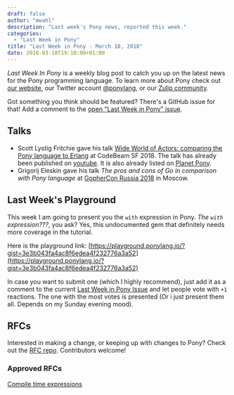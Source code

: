 ```yaml
---
draft: false
author: "mwahl"
description: "Last week's Pony news, reported this week."
categories:
  - "Last Week in Pony"
title: "Last Week in Pony - March 18, 2018"
date: 2018-03-18T19:10:00+01:00
---
```

_Last Week In Pony_ is a weekly blog post to catch you up on the latest news for the Pony programming language. To learn more about Pony check out [our website](https://ponylang.io), our Twitter account [@ponylang](https://twitter.com/ponylang), or our [Zulip community](https://ponylang.zulipchat.com).

Got something you think should be featured? There's a GitHub issue for that! Add a comment to the [open "Last Week in Pony" issue](https://github.com/ponylang/ponylang.github.io/issues?q=is%3Aissue+is%3Aopen+label%3Alast-week-in-pony).
<!-- more -->

## Talks

* Scott Lystig Fritchie gave his talk [Wide World of Actors: comparing the Pony language to Erlang](https://codesync.global/speaker/scott-lystig-fritchie56/) at CodeBeam SF 2018. The talk has already been published on [youtube](https://youtu.be/uv-3ptTD8hg). It is also already listed on [Planet Pony](https://ponylang.io/community/planet-pony).
* Grigorij Eleskin gave his talk *The pros and cons of Go in comparison with Pony language* at [GopherCon Russia 2018](https://www.gophercon-russia.ru/en) in Moscow.

## Last Week's Playground

This week I am going to present you the `with` expression in Pony. *The `with` expression???*, you ask?
Yes, this undocumented gem that definitely needs more coverage in the tutorial.

Here is the playground link: [https://playground.ponylang.io/?gist=3e3b043fa4ac8f6edea4f232776a3a52](https://playground.ponylang.io/?gist=3e3b043fa4ac8f6edea4f232776a3a52)

In case you want to submit one (which I highly recommend), just add it as a comment to the current [Last Week in Pony Issue](https://github.com/ponylang/ponylang.github.io/issues?q=is%3Aissue+is%3Aopen+label%3Alast-week-in-pony) and let people vote with `+1` reactions. The one with the most votes is presented (Or i just present them all. Depends on my Sunday evening mood).

## RFCs

Interested in making a change, or keeping up with changes to Pony? Check out the [RFC repo](https://github.com/ponylang/rfcs). Contributors welcome!

### Approved RFCs

[Compile time expressions](https://github.com/ponylang/rfcs/blob/main/text/0053-compile-time-expression.md)
